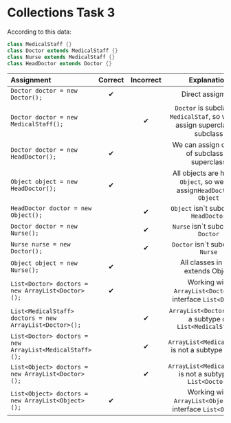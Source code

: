 # Collections Task 3

According to this data:
```java
class MedicalStaff {}
class Doctor extends MedicalStaff {}
class Nurse extends MedicalStaff {}
class HeadDoctor extends Doctor {}
```

| Assignment                                              |  Correct| Incorrect|               Explanation                                                                              |             
|:--------------------------------------------------------|:----:|:----:|:-------------------------------------------------------------------------------------------------------------:|
|`Doctor doctor = new Doctor();`                          |  ✔   |      |Direct assigment                                                                                               |
| `Doctor doctor = new MedicalStaff();`                   |      |  ✔   |`Doctor` is subclass of `MedicalStaf`, so we cant assign superclass to subclass                                |
| `Doctor doctor = new HeadDoctor();`                     |  ✔   |      | We can assign objects of subclass to superclass                                                               |
| `Object object = new HeadDoctor();`                     |  ✔   |      |All objects are heirs of `Object`, so we can assign`HeadDoctor` to `Object`                                    |
| `HeadDoctor doctor = new Object();`                     |      | ✔    |`Object` isn\`t subclass of `HeadDoctor`                                                                       |
| `Doctor doctor = new Nurse();`                          |      |  ✔   |`Nurse` isn\`t subclass of `Doctor`                                                                            |
| `Nurse nurse = new Doctor();`                           |      |   ✔  |`Doctor` isn\`t subclass if `Nurse`                                                                            | 
| `Object object = new Nurse();`                          |  ✔   |      |All classes in java extends Object                                                                             |
| `List<Doctor> doctors = new ArrayList<Doctor>();`       |  ✔   |      |Working with `ArrayList<Doctor>` by interface `List<Doctor>`                                                   |
| `List<MedicalStaff> doctors = new ArrayList<Doctor>();` |      | ✔    |`ArrayList<Doctor>` is not a subtype of `List<MedicalStaff>`                                                   |
| `List<Doctor> doctors = new ArrayList<MedicalStaff>();` |      |  ✔   |`ArrayList<MedicalStaff>` is not a subtype of `List<Doctor>                                                    |
| `List<Object> doctors = new ArrayList<Doctor>();`       |      |  ✔   | `ArrayList<MedicalStaff>` is not a subtype of `List<Doctor>`                                                  |
| `List<Object> doctors = new ArrayList<Object>();`       |  ✔   |      |Working with `ArrayList<Object>` by interface `List<Object>`                                                   |
